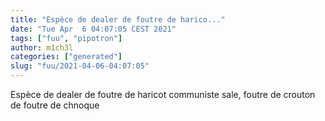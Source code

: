 ```yaml
---
title: "Espèce de dealer de foutre de harico..."
date: "Tue Apr  6 04:07:05 CEST 2021"
tags: ["fuu", "pipotron"]
author: m1ch3l
categories: ["generated"]
slug: "fuu/2021-04-06-04:07:05"
---
```


Espèce de dealer de foutre de haricot communiste sale, foutre de crouton de foutre de chnoque
